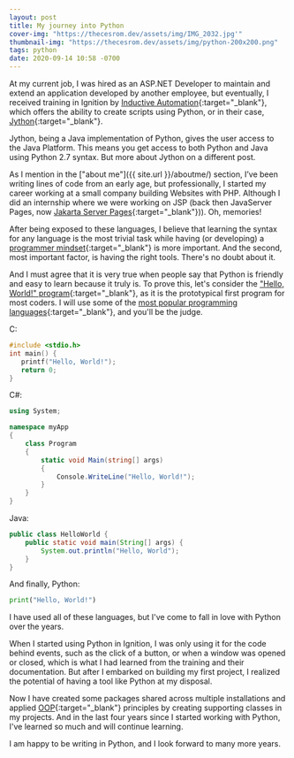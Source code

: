 ```yaml
---
layout: post
title: My journey into Python
cover-img: "https://thecesrom.dev/assets/img/IMG_2032.jpg'"
thumbnail-img: "https://thecesrom.dev/assets/img/python-200x200.png"
tags: python
date: 2020-09-14 10:58 -0700
---
```

At my current job, I was hired as an ASP.NET Developer to maintain and extend an application developed by another employee, but eventually, I received training in Ignition by [Inductive Automation](https://inductiveautomation.com/){:target="_blank"}, which offers the ability to create scripts using Python, or in their case, [Jython](https://docs.inductiveautomation.com/display/DOC80/Python+Scripting#PythonScripting-PythonorJython?){:target="_blank"}.

Jython, being a Java implementation of Python, gives the user access to the Java Platform. This means you get access to both Python and Java using Python 2.7 syntax. But more about Jython on a different post.

As I mention in the ["about me"]({{ site.url }}/aboutme/) section, I’ve been writing lines of code from an early age, but professionally, I started my career working at a small company building Websites with PHP. Although I did an internship where we were working on JSP (back then JavaServer Pages, now [Jakarta Server Pages](https://en.wikipedia.org/wiki/Jakarta_Server_Pages){:target="_blank"})). Oh, memories!

After being exposed to these languages, I believe that learning the syntax for any language is the most trivial task while having (or developing) a [programmer mindset](https://mitcommlab.mit.edu/broad/commkit/coding-mindset/){:target="_blank"} is more important. And the second, most important factor, is having the right tools. There's no doubt about it.

And I must agree that it is very true when people say that Python is friendly and easy to learn because it truly is. To prove this, let's consider the ["Hello, World!" program](https://en.wikipedia.org/wiki/%22Hello,_World!%22_program){:target="_blank"}, as it is the prototypical first program for most coders. I will use some of the [most popular programming languages](https://insights.stackoverflow.com/survey/2019#most-popular-technologies){:target="_blank"}, and you'll be the judge.

C:

```c
#include <stdio.h>
int main() {
   printf("Hello, World!");
   return 0;
}
```

C#:

```csharp
using System;

namespace myApp
{
    class Program
    {
        static void Main(string[] args)
        {
            Console.WriteLine("Hello, World!");
        }
    }
}
```

Java:

```java
public class HelloWorld {
    public static void main(String[] args) {
        System.out.println("Hello, World");
    }
}
```

And finally, Python:

```python
print("Hello, World!")
```

I have used all of these languages, but I've come to fall in love with Python over the years.

When I started using Python in Ignition, I was only using it for the code behind events, such as the click of a button, or when a window was opened or closed, which is what I had learned from the training and their documentation. But after I embarked on building my first project, I realized the potential of having a tool like Python at my disposal.

Now I have created some packages shared across multiple installations and applied [OOP](https://realpython.com/python3-object-oriented-programming/){:target="_blank"} principles by creating supporting classes in my projects. And in the last four years since I started working with Python, I've learned so much and will continue learning.

I am happy to be writing in Python, and I look forward to many more years.